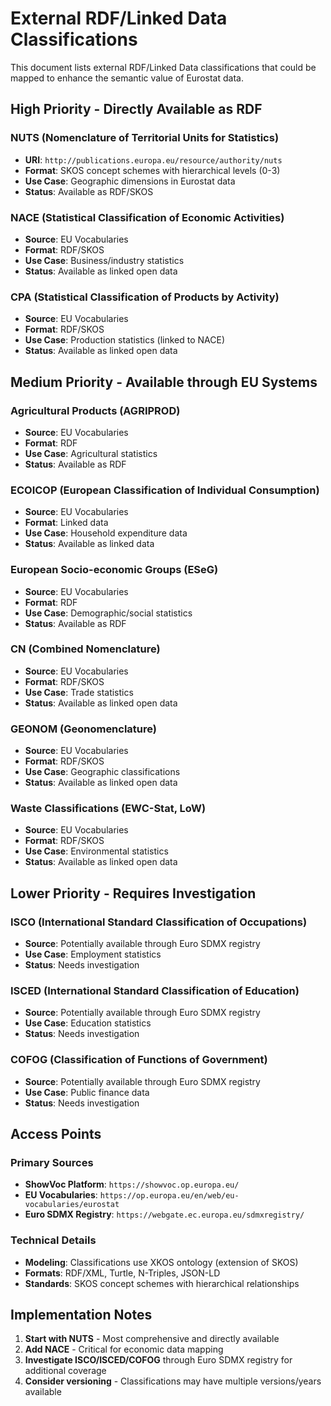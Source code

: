 # External RDF/Linked Data Classifications

This document lists external RDF/Linked Data classifications that could be mapped to enhance the semantic value of Eurostat data.

## High Priority - Directly Available as RDF

### NUTS (Nomenclature of Territorial Units for Statistics)
- **URI**: `http://publications.europa.eu/resource/authority/nuts`
- **Format**: SKOS concept schemes with hierarchical levels (0-3)
- **Use Case**: Geographic dimensions in Eurostat data
- **Status**: Available as RDF/SKOS

### NACE (Statistical Classification of Economic Activities)
- **Source**: EU Vocabularies
- **Format**: RDF/SKOS
- **Use Case**: Business/industry statistics
- **Status**: Available as linked open data

### CPA (Statistical Classification of Products by Activity)
- **Source**: EU Vocabularies
- **Format**: RDF/SKOS
- **Use Case**: Production statistics (linked to NACE)
- **Status**: Available as linked open data

## Medium Priority - Available through EU Systems

### Agricultural Products (AGRIPROD)
- **Source**: EU Vocabularies
- **Format**: RDF
- **Use Case**: Agricultural statistics
- **Status**: Available as RDF

### ECOICOP (European Classification of Individual Consumption)
- **Source**: EU Vocabularies
- **Format**: Linked data
- **Use Case**: Household expenditure data
- **Status**: Available as linked data

### European Socio-economic Groups (ESeG)
- **Source**: EU Vocabularies
- **Format**: RDF
- **Use Case**: Demographic/social statistics
- **Status**: Available as RDF

### CN (Combined Nomenclature)
- **Source**: EU Vocabularies
- **Format**: RDF/SKOS
- **Use Case**: Trade statistics
- **Status**: Available as linked open data

### GEONOM (Geonomenclature)
- **Source**: EU Vocabularies
- **Format**: RDF/SKOS
- **Use Case**: Geographic classifications
- **Status**: Available as linked open data

### Waste Classifications (EWC-Stat, LoW)
- **Source**: EU Vocabularies
- **Format**: RDF/SKOS
- **Use Case**: Environmental statistics
- **Status**: Available as linked open data

## Lower Priority - Requires Investigation

### ISCO (International Standard Classification of Occupations)
- **Source**: Potentially available through Euro SDMX registry
- **Use Case**: Employment statistics
- **Status**: Needs investigation

### ISCED (International Standard Classification of Education)
- **Source**: Potentially available through Euro SDMX registry
- **Use Case**: Education statistics
- **Status**: Needs investigation

### COFOG (Classification of Functions of Government)
- **Source**: Potentially available through Euro SDMX registry
- **Use Case**: Public finance data
- **Status**: Needs investigation

## Access Points

### Primary Sources
- **ShowVoc Platform**: `https://showvoc.op.europa.eu/`
- **EU Vocabularies**: `https://op.europa.eu/en/web/eu-vocabularies/eurostat`
- **Euro SDMX Registry**: `https://webgate.ec.europa.eu/sdmxregistry/`

### Technical Details
- **Modeling**: Classifications use XKOS ontology (extension of SKOS)
- **Formats**: RDF/XML, Turtle, N-Triples, JSON-LD
- **Standards**: SKOS concept schemes with hierarchical relationships

## Implementation Notes

1. **Start with NUTS** - Most comprehensive and directly available
2. **Add NACE** - Critical for economic data mapping
3. **Investigate ISCO/ISCED/COFOG** through Euro SDMX registry for additional coverage
4. **Consider versioning** - Classifications may have multiple versions/years available